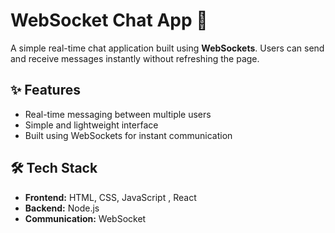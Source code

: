 # WebSocket Chat App 💬  

A simple real-time chat application built using **WebSockets**. Users can send and receive messages instantly without refreshing the page.  

## ✨ Features  
- Real-time messaging between multiple users  
- Simple and lightweight interface  
- Built using WebSockets for instant communication  

## 🛠️ Tech Stack  
- **Frontend:** HTML, CSS, JavaScript , React
- **Backend:** Node.js  
- **Communication:** WebSocket  
